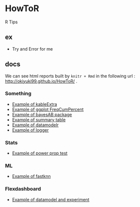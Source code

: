 # HowToR
R Tips 

## ex
- Try and Error for me

## docs
We can see html reports built by ```knitr + Rmd``` in the following url : http://okiyuki99.github.io/HowToR/ .

### Something
* [Example of kableExtra](http://okiyuki99.github.io/HowToR/ex_kableExtra.html)
* [Example of ggplot FreqCumPercent](http://okiyuki99.github.io/HowToR/ex_ggplot_FreqCumPercent.html)
* [Example of bayesAB package](http://okiyuki99.github.io/HowToR/ex_bayesianABTest.html)
* [Example of summary table](http://okiyuki99.github.io/HowToR/ex_summary_table.html)
* [Example of datamodelr](http://okiyuki99.github.io/HowToR/ex_datamodelr.html)
* [Example of logger](http://okiyuki99.github.io/HowToR/ex_logger.html)

### Stats
* [Example of power prop test](http://okiyuki99.github.io/HowToR/ex_power_prop_test.html)

### ML
* [Example of fastknn](http://okiyuki99.github.io/HowToR/ex_fastknn.html)

### Flexdashboard
* [Example of datamodel and experiment](http://okiyuki99.github.io/HowToR/ex_flexdashboard_datamodel.html)
